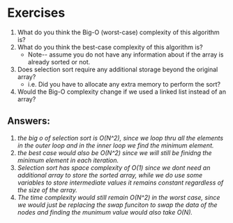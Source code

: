# Exercises

1. What do you think the Big-O (worst-case) complexity of this algorithm is? 
2. What do you think the best-case complexity of this algorithm is? 
	- Note-- assume you do not have any information about if the array is already sorted or not.
3. Does selection sort require any additional storage beyond the original array? 
	- i.e. Did you have to allocate any extra memory to perform the sort?
5. Would the Big-O complexity change if we used a linked list instead of an array?

## Answers:

1. *the big o of selection sort is O(N^2), since we loop thru all the elements in the outer loop and in the inner loop we find the minimum element.*
2. *the best case would also be O(N^2) since we will still be finidng the minimum element in each iteration.*
3. *Selection sort has space complexity of O(1) since we dont need an additional array to store the sorted array, while we do use some variables to store intermediate values it remains constant regardless of the size of the array.*
4. *The time complexity would still remain O(N^2) in the worst case, since we would just be replacing the swap funciton to swap the data of the nodes and finding the munimum value would also take O(N).*
